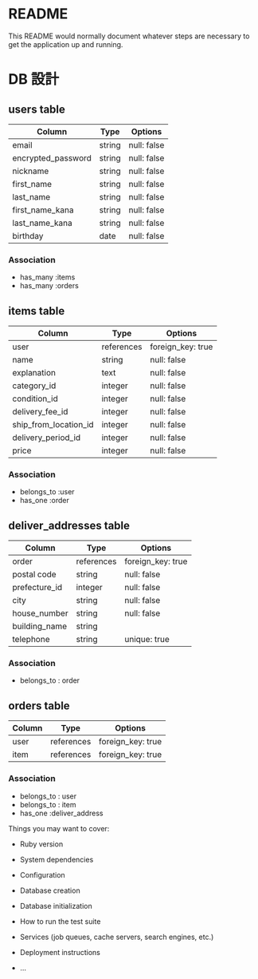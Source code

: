 # README

This README would normally document whatever steps are necessary to get the
application up and running.

# DB 設計

## users table
| Column             | Type                | Options                 |
|--------------------|---------------------|-------------------------|
| email              | string              | null: false             |
| encrypted_password | string              | null: false             |
| nickname           | string              | null: false             |
| first_name         | string              | null: false             |
| last_name          | string              | null: false             |
| first_name_kana    | string              | null: false             |
| last_name_kana     | string              | null: false             |
| birthday           | date                | null: false             |

### Association

* has_many :items
* has_many :orders

## items table

| Column                              | Type       | Options           |
|-------------------------------------|------------|-------------------|
| user                                | references | foreign_key: true |
| name                                | string     | null: false       |
| explanation                         | text       | null: false       |
| category_id                         | integer    | null: false       |
| condition_id                        | integer    | null: false       |
| delivery_fee_id                     | integer    | null: false       |
| ship_from_location_id               | integer    | null: false       |
| delivery_period_id                  | integer    | null: false       | 
| price                               | integer    | null: false       | 

### Association

* belongs_to :user
* has_one :order

## deliver_addresses table

| Column                              | Type       | Options           |
|-------------------------------------|------------|-------------------|
| order                               | references | foreign_key: true |
| postal code                         | string     | null: false       |
| prefecture_id                       | integer    | null: false       |
| city                                | string     | null: false       |
| house_number                        | string     | null: false       |
| building_name                       | string    
| telephone                           | string     | unique: true      | 

### Association

* belongs_to : order

## orders table
| Column                              | Type       | Options           |
|-------------------------------------|------------|-------------------|
| user                                | references | foreign_key: true |
| item                                | references | foreign_key: true |

### Association

* belongs_to : user
* belongs_to : item
* has_one :deliver_address


Things you may want to cover:

* Ruby version

* System dependencies

* Configuration

* Database creation

* Database initialization

* How to run the test suite

* Services (job queues, cache servers, search engines, etc.)

* Deployment instructions

* ...

